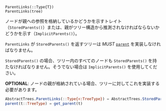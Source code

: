 ```
ParentLinks(::Type{T})
ParentLinks(tree)
```

ノードが親への参照を格納しているかどうかを示すトレイト（`StoredParents()`）または、親がツリー構造から推測されなければならないかどうかを示す（`ImplicitParents()`）。

`ParentLinks` が `StoredParents()` を返すツリーは *MUST* [`parent`](@ref) を実装しなければなりません。

`StoredParents()` の場合、ツリー内のすべてのノードも `StoredParents()` を持たなければなりません。そうでない場合は `ImplicitParents()` を使用してください。

**OPTIONAL**: ノードの親が格納されている場合、ツリーに対してこれを実装する必要があります。

```julia
AbstractTrees.ParentLinks(::Type{<:TreeType}) = AbstractTrees.StoredParents()
parent(t::TreeType) = get_parent(t)
```
